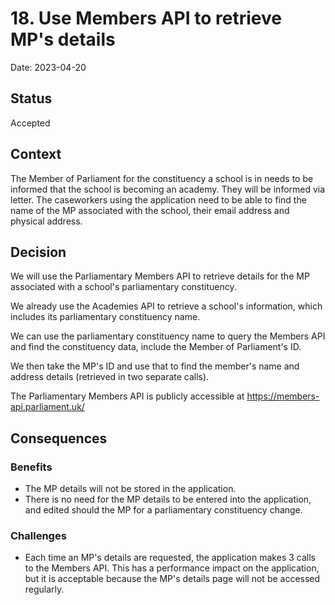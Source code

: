 # 18. Use Members API to retrieve MP's details

Date: 2023-04-20

## Status

Accepted

## Context

The Member of Parliament for the constituency a school is in needs to be
informed that the school is becoming an academy. They will be informed via
letter. The caseworkers using the application need to be able to find the name
of the MP associated with the school, their email address and physical address.

## Decision

We will use the Parliamentary Members API to retrieve details for the MP
associated with a school's parliamentary constituency.

We already use the Academies API to retrieve a school's information, which
includes its parliamentary constituency name.

We can use the parliamentary constituency name to query the Members API and find
the constituency data, include the Member of Parliament's ID.

We then take the MP's ID and use that to find the member's name and address
details (retrieved in two separate calls).

The Parliamentary Members API is publicly accessible at
https://members-api.parliament.uk/

## Consequences

### Benefits

- The MP details will not be stored in the application.
- There is no need for the MP details to be entered into the application, and
  edited should the MP for a parliamentary constituency change.

### Challenges

- Each time an MP's details are requested, the application makes 3 calls to the
  Members API. This has a performance impact on the application, but it is
  acceptable because the MP's details page will not be accessed regularly.
